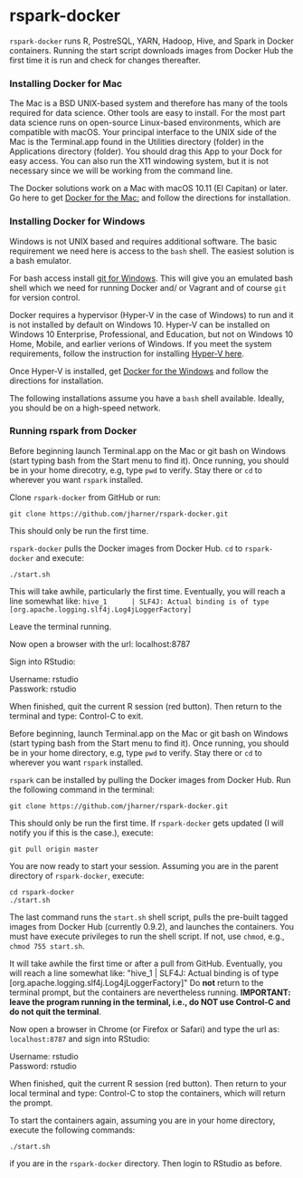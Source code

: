 # rspark-docker

`rspark-docker` runs R, PostreSQL, YARN, Hadoop, Hive, and Spark in Docker containers. Running the start script downloads images from Docker Hub the first time it is run and check for changes thereafter.

### Installing Docker for Mac

The Mac is a BSD UNIX-based system and therefore has many of the tools required for data science. Other tools are easy to install. For the most part data science runs on open-source Linux-based environments, which are compatible with macOS. Your principal interface to the UNIX side of the Mac is the Terminal.app found in the Utilities directory (folder) in the Applications directory (folder). You should drag this App to your Dock for easy access. You can also run the X11 windowing system, but it is not necessary since we will be working from the command line.

The Docker solutions work on a Mac with macOS 10.11 (El Capitan) or later. Go here to get [Docker for the Mac:](https://www.docker.com/docker-mac) and follow the directions for installation.  

### Installing Docker for Windows

Windows is not UNIX based and requires additional software. The basic requirement we need here is access to the `bash` shell. The easiest solution is a bash emulator.  

For bash access install [git for Windows](https://git-for-windows.github.io). This will give you an emulated bash shell which we need for running Docker and/ or Vagrant and of course `git` for version control.  

Docker requires a hypervisor (Hyper-V in the case of Windows) to run and it is not installed by default on Windows 10. Hyper-V can be installed on Windows 10 Enterprise, Professional, and Education, but not on Windows 10 Home, Mobile, and earlier verions of Windows. If you meet the system requirements, follow the instruction for installing [Hyper-V here](https://docs.microsoft.com/en-us/virtualization/hyper-v-on-windows/quick-start/enable-hyper-v).  

Once Hyper-V is installed, get [Docker for the Windows](https://www.docker.com/docker-windows) and follow the directions for installation.  

The following installations assume you have a `bash` shell available. Ideally, you should be on a high-speed network.  

### Running rspark from Docker

Before beginning launch Terminal.app on the Mac or git bash on Windows (start typing bash from the Start menu to find it). Once running, you should be in your home direcotry, e.g, type `pwd` to verify. Stay there or `cd` to wherever you want `rspark` installed.

Clone `rspark-docker` from GitHub or run:
```
git clone https://github.com/jharner/rspark-docker.git
```
This should only be run the first time.

`rspark-docker` pulls the Docker images from Docker Hub. `cd` to `rspark-docker` and execute:
```
./start.sh
```
This will take awhile, particularly the first time. Eventually, you will reach a line somewhat like: `hive_1      | SLF4J: Actual binding is of type [org.apache.logging.slf4j.Log4jLoggerFactory]`

Leave the terminal running.  

Now open a browser with the url: localhost:8787  

Sign into RStudio:  

Username: rstudio  
Passwork: rstudio

When finished, quit the current R session (red button). Then return to the terminal and type: Control-C to exit.



Before beginning, launch Terminal.app on the Mac or git bash on Windows (start typing bash from the Start menu to find it). Once running, you should be in your home directory, e.g, type `pwd` to verify. Stay there or `cd` to wherever you want `rspark` installed.

`rspark` can be installed by pulling the Docker images from Docker Hub. Run the following command in the terminal:  
```
git clone https://github.com/jharner/rspark-docker.git
```
This should only be run the first time. If `rspark-docker` gets updated (I will notify you if this is the case.), execute:
```
git pull origin master
```
You are now ready to start your session. Assuming you are in the parent directory of `rspark-docker`, execute:
```
cd rspark-docker
./start.sh
```
The last command runs the `start.sh` shell script, pulls the pre-built tagged images from Docker Hub (currently 0.9.2), and launches the containers. You must have execute privileges to run the shell script. If not, use `chmod`, e.g., `chmod 755 start.sh`.

It will take awhile the first time or after a pull from GitHub. Eventually, you will reach a line somewhat like: "hive_1      | SLF4J: Actual binding is of type [org.apache.logging.slf4j.Log4jLoggerFactory]"  Do **not** return to the terminal prompt, but the containers are nevertheless running. **IMPORTANT: leave the program running in the terminal, i.e., do NOT use Control-C and do not quit the terminal**.

Now open a browser in Chrome (or Firefox or Safari) and type the url as: `localhost:8787` and sign into RStudio:  

Username: rstudio  
Password: rstudio

When finished, quit the current R session (red button). Then return to your local terminal and type: Control-C to stop the containers, which will return the prompt.

To start the containers again, assuming you are in your home directory, execute the following commands:  
```
./start.sh
```
if you are in the `rspark-docker` directory. Then login to RStudio as before.
